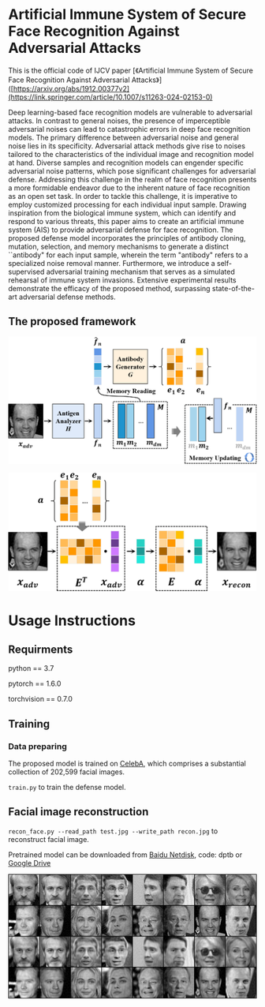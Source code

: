 # Artificial Immune System of Secure Face Recognition Against Adversarial Attacks
This is the official code of IJCV paper [《Artificial Immune System of Secure Face Recognition Against Adversarial Attacks》]([https://arxiv.org/abs/1912.00377v2](https://link.springer.com/article/10.1007/s11263-024-02153-0)

Deep learning-based face recognition models are vulnerable to adversarial attacks. In contrast to general noises, the presence of imperceptible adversarial noises can lead to catastrophic errors in deep face recognition models. The primary difference between adversarial noise and general noise lies in its specificity. Adversarial attack methods give rise to noises tailored to the characteristics of the individual image and recognition model at hand. Diverse samples and recognition models can engender specific adversarial noise patterns, which pose significant challenges for adversarial defense. Addressing this challenge in the realm of face recognition presents a more formidable endeavor due to the inherent nature of face recognition as an open set task. In order to tackle this challenge, it is imperative to employ customized processing for each individual input sample. Drawing inspiration from the biological immune system, which can identify and respond to various threats, this paper aims to create an artificial immune system (AIS) to provide adversarial defense for face recognition. The proposed defense model incorporates the principles of antibody cloning, mutation, selection, and memory mechanisms to generate a distinct ``antibody" for each input sample, wherein the term "antibody" refers to a specialized noise removal manner. Furthermore, we introduce a self-supervised adversarial training mechanism that serves as a simulated rehearsal of immune system invasions. Extensive experimental results demonstrate the efficacy of the proposed method, surpassing state-of-the-art adversarial defense methods.

## The proposed framework

![arch](framework.png)

![arch](recon.png)

# Usage Instructions

## Requirments

python == 3.7

pytorch == 1.6.0

torchvision == 0.7.0

## Training

### Data preparing

The proposed model is trained on [CelebA](https://mmlab.ie.cuhk.edu.hk/projects/CelebA.html), which comprises a substantial collection of 202,599 facial images.

`train.py` to train the defense model.


## Facial image reconstruction

`recon_face.py --read_path test.jpg --write_path recon.jpg` to reconstruct facial image.

Pretrained model can be downloaded from [Baidu Netdisk](https://pan.baidu.com/s/1VkMxZ3M8KFFljn1Xjtx9vg?pwd=dptb), code: dptb
or [Google Drive](https://drive.google.com/drive/folders/1u9lDEw5OzsBUk4-3eOTFPmwYNqYKr6rE?usp=drive_link)


![arch](push_example/push_example.png)

